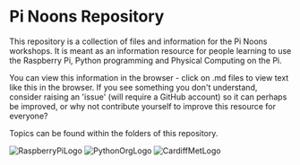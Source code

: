 # Pi Noons Repository

This repository is a collection of files and information for the Pi Noons workshops. It is meant as an information resource for people learning to use the Raspberry Pi, Python programming and Physical Computing on the Pi.

You can view this information in the browser - click on .md files to view text like this in the browser. If you see something you don't understand, consider raising an 'issue' (will require a GitHub account) so it can perhaps be improved, or why not contribute yourself to improve this resource for everyone?

Topics can be found within the folders of this repository.

![RaspberryPiLogo](https://www.raspberrypi.org/app/uploads/2011/10/Raspi-PGB001.png)
![PythonOrgLogo](https://www.python.org/static/img/python-logo.png)
![CardiffMetLogo](http://www.cardiffmet.ac.uk/SiteAssets/images/cmu-logo-retina.png)
